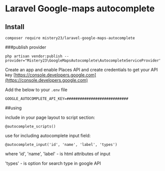 # Laravel Google-maps autocomplete

## Install
```
composer require mistery23/laravel-google-maps-autocomplete
```

###publish provider
```
php artisan vendor:publish --provider="Mistery23\GoogleMapsAutocomplete\AutocompleteServiceProvider"
```

Create an app and enable Places API and create credentials to get your API key
[https://console.developers.google.com](https://console.developers.google.com)

Add the below to your `.env` file

```shell
GOOGLE_AUTOCOMPLETE_API_KEY=############################
```

##using

include in your page layout to script section:
```
@autocomplete_scripts() 
```

use for including autocomplete input field:
```
@autocomplete_input('id', 'name', 'label', 'types') 
```

where
'id', 'name', 'label' - is html attributes of input

'types' - is option for search type in google API 